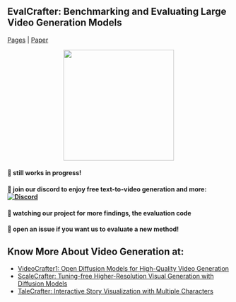 ## EvalCrafter: Benchmarking and Evaluating Large Video Generation Models
[Pages](http://evalcrafter.github.io) | [Paper](TODO)

<div style='text-align:center'>
<img src="https://github.com/evalcrafter/evalcrafter/assets/4397546/818c9b0d-35ac-4edf-aafc-ae17e92c6da5"  width="250"  />
</div>

#### 🚧 still works in progress!

#### 🔆 join our discord to enjoy free text-to-video generation and more: [![Discord](https://dcbadge.vercel.app/api/server/rrayYqZ4tf?style=flat)](https://discord.gg/rrayYqZ4tf)

#### 🔆 watching our project for more findings, the evaluation code

#### 🎊 open an issue if you want us to evaluate a new method!


## Know More About Video Generation at:

- [VideoCrafter1: Open Diffusion Models for High-Quality Video Generation](https://github.com/AILab-CVC/VideoCrafter)
- [ScaleCrafter: Tuning-free Higher-Resolution Visual Generation with Diffusion Models](https://github.com/YingqingHe/ScaleCrafter)
- [TaleCrafter: Interactive Story Visualization with Multiple Characters](https://github.com/AILab-CVC/TaleCrafter)
